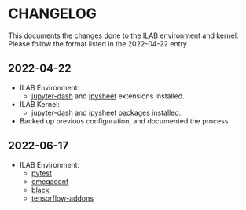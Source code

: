 # CHANGELOG

This documents the changes done to the ILAB environment and kernel.
Please follow the format listed in the 2022-04-22 entry.

## 2022-04-22

- ILAB Environment:
  - [jupyter-dash](https://github.com/plotly/jupyter-dash) and
    [ipysheet](https://github.com/QuantStack/ipysheet) extensions installed.
- ILAB Kernel:
  - [jupyter-dash](https://github.com/plotly/jupyter-dash) and
    [ipysheet](https://github.com/QuantStack/ipysheet) packages installed.
- Backed up previous configuration, and documented the process.

## 2022-06-17

- ILAB Environment:
  - [pytest](https://docs.pytest.org/en/7.1.x/how-to/usage.html)
  - [omegaconf](https://github.com/omry/omegaconf)
  - [black](https://github.com/psf/black)
  - [tensorflow-addons](https://www.tensorflow.org/addons?hl=es-419)
